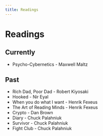 ```yaml
---
title: Readings
---
```


# Readings

## Currently

* Psycho-Cybernetics - Maxwell Maltz

## Past

* Rich Dad, Poor Dad - Robert Kiyosaki
* Hooked - Nir Eyal
* When you do what I want - Henrik Fexeus
* The Art of Reading Minds - Henrik Fexeus
* Crypto - Dan Brown
* Diary - Chuck Palahniuk
* Survivor - Chuck Palahniuk
* Fight Club - Chuck Palahniuk
